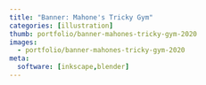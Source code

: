 ```yaml
---
title: "Banner: Mahone's Tricky Gym"
categories: [illustration]
thumb: portfolio/banner-mahones-tricky-gym-2020
images:
  - portfolio/banner-mahones-tricky-gym-2020
meta:
  software: [inkscape,blender]
---
```

